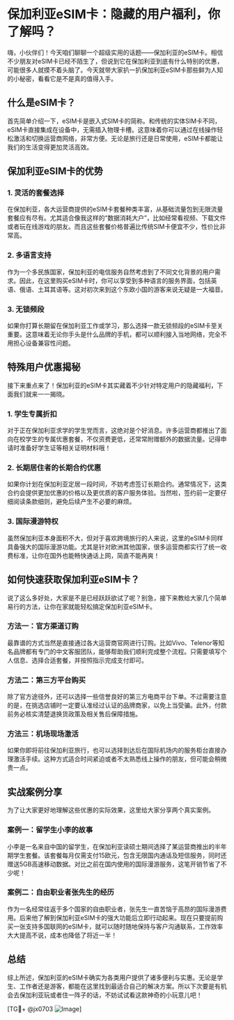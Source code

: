 # 保加利亚eSIM卡：隐藏的用户福利，你了解吗？

嗨，小伙伴们！今天咱们聊聊一个超级实用的话题——保加利亚的eSIM卡。相信不少朋友对eSIM卡已经不陌生了，但说到它在保加利亚到底有什么特别的优惠，可能很多人就摸不着头脑了。今天就带大家扒一扒保加利亚eSIM卡那些鲜为人知的小秘密，看看它是不是真的值得入手。

## 什么是eSIM卡？

首先简单介绍一下，eSIM卡是嵌入式SIM卡的简称。和传统的实体SIM卡不同，eSIM卡直接集成在设备中，无需插入物理卡槽。这意味着你可以通过在线操作轻松激活和切换运营商网络，非常方便。无论是旅行还是日常使用，eSIM卡都能让我们的生活变得更加灵活高效。

## 保加利亚eSIM卡的优势

### 1. 灵活的套餐选择
在保加利亚，各大运营商提供的eSIM卡套餐种类丰富，从基础流量包到无限流量套餐应有尽有。尤其适合像我这样的“数据消耗大户”，比如经常看视频、下载文件或者玩在线游戏的朋友。而且这些套餐价格普遍比传统SIM卡便宜不少，性价比非常高。

### 2. 多语言支持
作为一个多民族国家，保加利亚的电信服务自然考虑到了不同文化背景的用户需求。因此，在这里购买eSIM卡时，你可以享受到多种语言的服务界面，包括英语、俄语、土耳其语等。这对初次来到这个东欧小国的游客来说无疑是一大福音。

### 3. 无锁频段
如果你打算长期留在保加利亚工作或学习，那么选择一款无锁频段的eSIM卡至关重要。这意味着无论你手头是什么品牌的手机，都可以顺利接入当地网络，完全不用担心设备兼容性问题。

## 特殊用户优惠揭秘

接下来重点来了！保加利亚的eSIM卡其实藏着不少针对特定用户的隐藏福利，下面我们就来一一揭晓。

### 1. 学生专属折扣
对于正在保加利亚求学的学生党而言，这绝对是个好消息。许多运营商都推出了面向在校学生的专属优惠套餐，不仅资费更低，还常常附赠额外的数据流量。记得申请时准备好学生证等相关证明材料哦！

### 2. 长期居住者的长期合约优惠
如果你计划在保加利亚定居一段时间，不妨考虑签订长期合约。通常情况下，这类合约会提供更加优惠的价格以及更优质的客户服务体验。当然啦，签约前一定要仔细阅读条款细则，避免后续产生不必要的麻烦。

### 3. 国际漫游特权
虽然保加利亚本身面积不大，但对于喜欢跨境旅行的人来说，这里的eSIM卡同样具备强大的国际漫游功能。尤其是针对欧洲其他国家，很多运营商都实行了统一收费标准，让你在国外也能畅快通话上网，简直不能再爽！

## 如何快速获取保加利亚eSIM卡？

说了这么多好处，大家是不是已经跃跃欲试了呢？别急，接下来教给大家几个简单易行的方法，让你在家就能轻松搞定保加利亚eSIM卡。

### 方法一：官方渠道订购
最靠谱的方式当然是直接通过各大运营商官网进行订购。比如Vivo、Telenor等知名品牌都有专门的中文客服团队，能够帮助我们顺利完成整个流程。只需要填写个人信息、选择合适套餐，并按照指示完成支付即可。

### 方法二：第三方平台购买
除了官方途径外，还可以选择一些信誉良好的第三方电商平台下单。不过需要注意的是，在挑选店铺时一定要认准经过认证的品牌商家，以免上当受骗。此外，付款前务必核实清楚退换货政策及相关售后保障措施。

### 方法三：机场现场激活
如果你即将前往保加利亚旅行，也可以选择到达后在国际机场内的服务柜台直接办理激活手续。这种方式适合时间紧迫或者不太熟悉线上操作的朋友，但可能会稍微贵一点。

## 实战案例分享

为了让大家更好地理解这些优惠的实际效果，这里给大家分享两个真实案例。

### 案例一：留学生小李的故事
小李是一名来自中国的留学生，在保加利亚读硕士期间选择了某运营商推出的半年期学生套餐。该套餐每月仅需支付15欧元，包含无限国内通话及短信服务，同时还赠送5GB高速移动数据。对比之前在国内使用的国际漫游服务，这笔开销节省了不少呢！

### 案例二：自由职业者张先生的经历
作为一名经常往返于多个国家的自由职业者，张先生一直苦恼于高昂的国际漫游费用。后来他了解到保加利亚eSIM卡的强大功能后立即行动起来。现在只要提前购买一张支持多国联网的eSIM卡，就可以随时随地保持与客户沟通联系，工作效率大大提高不说，成本也降低了将近一半！

## 总结

综上所述，保加利亚的eSIM卡确实为各类用户提供了诸多便利与实惠。无论是学生、工作者还是游客，都能在这里找到最适合自己的解决方案。所以下次要是有机会去保加利亚玩或者住一阵子的话，不妨试试看这款神奇的小玩意儿吧！

[TG💪+ @jx0703 ![Image](https://github.com/user-attachments/assets/dbca1d08-cadb-493c-b0ec-ad6f7a83f270)]